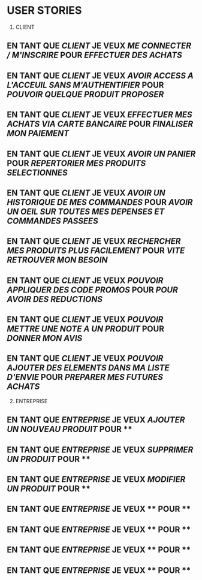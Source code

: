 # USER STORIES

1. CLIENT

## EN TANT QUE _CLIENT_ JE VEUX _ME CONNECTER / M'INSCRIRE_ POUR _EFFECTUER DES ACHATS_

## EN TANT QUE _CLIENT_ JE VEUX _AVOIR ACCESS A L'ACCEUIL SANS M'AUTHENTIFIER_ POUR _POUVOIR QUELQUE PRODUIT PROPOSER_

## EN TANT QUE _CLIENT_ JE VEUX _EFFECTUER MES ACHATS VIA CARTE BANCAIRE_ POUR _FINALISER MON PAIEMENT_

## EN TANT QUE _CLIENT_ JE VEUX _AVOIR UN PANIER_ POUR _REPERTORIER MES PRODUITS SELECTIONNES_

## EN TANT QUE _CLIENT_ JE VEUX _AVOIR UN HISTORIQUE DE MES COMMANDES_ POUR _AVOIR UN OEIL SUR TOUTES MES DEPENSES ET COMMANDES PASSEES_

## EN TANT QUE _CLIENT_ JE VEUX _RECHERCHER MES PRODUITS PLUS FACILEMENT_ POUR _VITE RETROUVER MON BESOIN_

## EN TANT QUE _CLIENT_ JE VEUX _POUVOIR APPLIQUER DES CODE PROMOS_ POUR _POUR AVOIR DES REDUCTIONS_

## EN TANT QUE _CLIENT_ JE VEUX _POUVOIR METTRE UNE NOTE A UN PRODUIT_ POUR _DONNER MON AVIS_

## EN TANT QUE _CLIENT_ JE VEUX _POUVOIR AJOUTER DES ELEMENTS DANS MA LISTE D'ENVIE_ POUR _PREPARER MES FUTURES ACHATS_

2. ENTREPRISE

## EN TANT QUE _ENTREPRISE_ JE VEUX _AJOUTER UN NOUVEAU PRODUIT_ POUR \*\*

## EN TANT QUE _ENTREPRISE_ JE VEUX _SUPPRIMER UN PRODUIT_ POUR \*\*

## EN TANT QUE _ENTREPRISE_ JE VEUX _MODIFIER UN PRODUIT_ POUR \*\*

## EN TANT QUE _ENTREPRISE_ JE VEUX ** POUR **

## EN TANT QUE _ENTREPRISE_ JE VEUX ** POUR **

## EN TANT QUE _ENTREPRISE_ JE VEUX ** POUR **

## EN TANT QUE _ENTREPRISE_ JE VEUX ** POUR **
